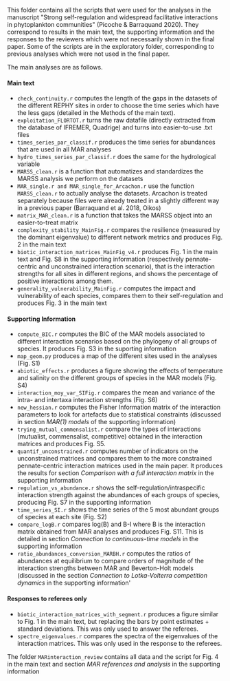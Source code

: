 This folder contains all the scripts that were used for the analyses in the manuscript "Strong self-regulation and widespread facilitative interactions in phytoplankton communities" (Picoche & Barraquand 2020). They correspond to results in the main text, the supporting information and the responses to the reviewers which were not necessarily shown in the final paper. Some of the scripts are in the exploratory folder, corresponding to previous analyses which were not used in the final paper. 

The main analyses are as follows. 

#### Main text
*  `check_continuity.r` computes the length of the gaps in the datasets of the different REPHY sites in order to choose the time series which have the less gaps (detailed in the Methods of the main text).
*  `exploitation_FLORTOT.r` turns the raw datafile (directly extracted from the database of IFREMER, Quadrige) and turns into easier-to-use .txt files
*  `times_series_par_classif.r` produces the time series for abundances that are used in all MAR analyses
*  `hydro_times_series_par_classif.r` does the same for the hydrological variable  
*  `MARSS_clean.r` is a function that automatizes and standardizes the MARSS analysis we perform on the datasets 
*  `MAR_single.r and MAR_single_for_Arcachon.r` use the function `MARSS_clean.r` to actually analyse the datasets. Arcachon is treated separately because files were already treated in a slightly different way in a previous paper (Barraquand et al. 2018, Oikos)
*  `matrix_MAR_clean.r` is a function that takes the MARSS object into an easier-to-treat matrix 
*  `complexity_stability_MainFig.r` compares the resilience (measured by the dominant eigenvalue) to different network metrics and produces Fig. 2 in the main text
*  `biotic_interaction_matrices_MainFig_v4.r` produces Fig. 1 in the main text and Fig. S8 in the supporting information (respectively pennate-centric and unconstrained interaction scenario), that is the interaction strengths for all sites in different regions, and shows the percentage of positive interactions among them.  
*  `generality_vulnerability_MainFig.r` computes the impact and vulnerability of each species, compares them to their self-regulation and produces Fig. 3 in the main text 

#### Supporting Information
*  `compute_BIC.r` computes the BIC of the MAR models associated to different interaction scenarios based on the phylogeny of all groups of species. It produces Fig. S3 in the suporting information
*  `map_geom.py` produces a map of the different sites used in the analyses (Fig. S1)
*  `abiotic_effects.r` produces a figure showing the effects of temperature and salinity on the different groups of species in the MAR models (Fig. S4)  
*  `interaction_moy_var_SIFig.r` compares the mean and variance of the intra- and intertaxa interaction strengths (Fig. S6) 
*  `new_hessian.r` computes the Fisher Information matrix of the interaction parameters to look for artefacts due to statistical constraints (discussed in section *MAR(1) models* of the supporting information)
*  `trying_mutual_commensalist.r` compare the types of interactions (mutualist, commensalist, competitive) obtained in the interaction matrices and produces Fig. S5.
*  `quantif_unconstrained.r` computes number of indicators on the unconstrained matrices and compares them to the more constrained pennate-centric interaction matrices used in the main paper. It produces the results for section *Comparison with a full interaction matrix* in the supporting information
*  `regulation_vs_abundance.r` shows the self-regulation/intraspecific interaction strength against the abundances of each groups of species, producing Fig. S7 in the supporting information 
*  `time_series_SI.r` shows the time series of the 5 most abundant groups of species at each site (Fig. S2)
*  `compare_logB.r` compares log(B) and B-I where B is the interaction matrix obtained from MAR analyses and produces Fig. S11. This is detailed in section *Connection to continuous-time models* in the supporting information
*  `ratio_abundances_conversion_MARBH.r` computes the ratios of abundances at equilibrium to compare orders of magnitude of the interaction strengths between MAR and Beverton-Holt models (discussed in the section *Connection to Lotka-Volterra competition dynamics* in the supporting information'


#### Responses to referees only
*  `biotic_interaction_matrices_with_segment.r` produces a figure similar to Fig. 1 in the main text, but replacing the bars by point estimates + standard deviations. This was only used to answer the referees. 
*  `spectre_eigenvalues.r` compares the spectra of the eigenvalues of the interaction matrices. This was only used in the response to the referees.


The folder `MARinteraction_review` contains all data and the script for Fig. 4 in the main text and section *MAR references and analysis* in the supporting information
